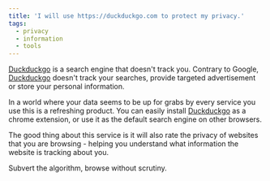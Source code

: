 ```yaml
---
title: 'I will use https://duckduckgo.com to protect my privacy.'
tags:
  - privacy
  - information
  - tools
---
```

[Duckduckgo](https://duckduckgo.com/) is a search engine that doesn't track you. Contrary to Google, [Duckduckgo](https://duckduckgo.com/) doesn't track your searches, provide targeted advertisement or store your personal information. 

In a world where your data seems to be up for grabs by every service you use this is a refreshing product. You can easily install [Duckduckgo](https://duckduckgo.com/) as a chrome extension, or use it as the default search engine on other browsers.

The good thing about this service is it will also rate the privacy of websites that you are browsing - helping you understand what information the website is tracking about you.

Subvert the algorithm, browse without scrutiny.
